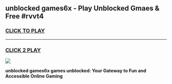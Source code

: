 
## unblocked games6x - Play Unblocked Gmaes & Free #rvvt4
<h3>
<a href="https://news.freeplayer.one?title=unblocked_games6x&ref=24F">CLICK TO PLAY</a></h3>
<hr>

<h3>
<a href="https://news.freeplayer.one?title=unblocked_games6x&ref=24F">CLICK 2 PLAY</a>
  
</h3>

<a href="https://news.freeplayer.one?title=unblocked_games6x&ref=24F/"><img src="https://clearcache.store/games.png"></a>


**unblocked games6x games unblocked: Your Gateway to Fun and Accessible Online Gaming**
